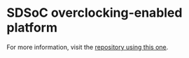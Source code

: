 # SDSoC overclocking-enabled platform

For more information, visit the [repository using this one](https://github.com/ThibautMarty/conv-hls-overclocking).
